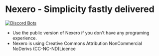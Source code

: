 # Nexero - Simplicity fastly delivered
[![Discord Bots](https://discordbots.org/api/widget/486143318405939238.svg)](https://discordbots.org/bot/486143318405939238)
* Use the public version of Nexero if you don't have any programing experience.
* Nexero is using Creative Commons Attribution NonCommercial NoDerivs (CC-NC-ND)Licence
